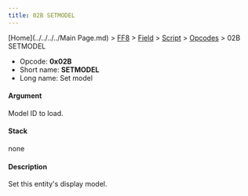 ```yaml
---
title: 02B SETMODEL
---
```


[Home](../../../../Main Page.md) > [FF8](../../../../FF8.md) > [Field](../../../Field.md) > [Script](../../Script.md) > [Opcodes](../Opcodes.md) > 02B SETMODEL

-   Opcode: **0x02B**
-   Short name: **SETMODEL**
-   Long name: Set model

#### Argument

Model ID to load.

#### Stack

none

#### Description

Set this entity's display model.
